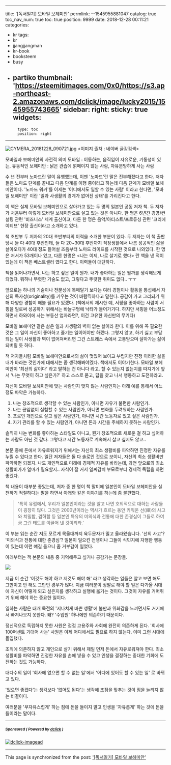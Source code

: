 
---
title: '[독서일기] 모바일 보헤미안'
permlink: --1545955881047
catalog: true
toc_nav_num: true
toc: true
position: 9999
date: 2018-12-28 00:11:21
categories:
- kr
tags:
- kr
- jjangjjangman
- kr-book
- booksteem
- busy
- partiko
thumbnail: 'https://steemitimages.com/0x0/https://s3.ap-northeast-2.amazonaws.com/dclick/image/lucky2015/1545955743665'
sidebar:
    right:
        sticky: true
widgets:
    -
        type: toc
        position: right
---


![CYMERA_20181228_090721.jpg](https://steemitimages.com/0x0/https://s3.ap-northeast-2.amazonaws.com/dclick/image/lucky2015/1545955743665)
<이미지 출처 : 네이버 글감검색>

모바일과 보헤미안의 사전적 의미
모바일 : 이동하는, 움직임이 자유로운, 기동성이 있는, 유동적인
보헤미안 : 낡은 관습에 얽매이지 않는 사람, 자유분방하게 사는 사람

수 년 전부터 노마드란 말이 유행했는데, 이젠 '노마드'란 말은 진부해졌다고 한다.
저자들은 노마드 단계를 끝내고 다음 단계를 이행 중이라고 하는데
다음 단계가 모바일 보헤미안이다.
'노마드 워커'를 이제는 '어디에서도 일할 수 있는 사람' 이라고 한다면,
'모바일 보헤미안' 이란 '일과 사생활의 경계가 없어진 상태'를 가리킨다고 한다.

이 책은 실제 모바일 보헤미안으로 살아가고 있는 두 명의 일본인 공동 저자 책.
두 저자가 처음부터 이렇게 모바일 보헤미안으로 살고 있는 것은 아니다.
한 명은 6년간 경영/컨설팅 관련 '비즈니스' 세계 출신이고,
다른 한 명은 음악/아티스트/프로듀싱 관련 '크리에이티브' 현장 출신이라고 소개하고 있다.

책 초반부 두 저자의 20대 초반부터의 이력을 소개한 부분이 있다.
두 저자는 이 책 출판 당시 둘 다 40대 후반인데,
둘 다 20~30대 후반까지 직장생활에서 나름 성공적인 삶을 살아오다가
40대 정도 들어설 즈음부터 노마드 라이프를 시작한 것으로 나와있다.
한 명은 저서가 53개이나 있고, 다른 한명은 <나는 이제, 나로 살기로 했다> 란 책을 낸 적이 있는데 이 책은 베스트셀러 였다고 한다. 이력들이 대단하다.

책을 읽어나가면서,
나는 하고 싶은 일이 뭔가. 내가 좋아하는 일은 뭘까를 생각해보게 되었다.
뭐하나 뚜렷한 기술도 없고, 그렇다고 뚜렷한 취미도 없다.. ㅜㅜ

앞으로는 하나의 기술이나 전문성에 목매달기 보다는 여러 경험이나 활동을 통섭해서
자신의 독자성(originality)를 키우는 것이 바람직하다고 말한다.
공감이 가고 그리되기 위해 다양한 경험이 해볼 필요가 있겠다.
(책에서의 제시한 예, 서핑을 좋아하는 사람이 서핑을 일로써 성공하기 위해서는 바늘구멍에 낙타가 들어가기다. 하지만 서핑을 어느정도 하면서 하와이에 사는 부동산 업자라면?, 이건 고유한 자신만의 무기다)

모바일 보헤미안 같은 삶은 일과 사생활의 벽이 없는 삶이라 한다.
이를 위해 꼭 필요한 것은 그 일이 자신이 좋아하고 즐기는 일이어야만 하겠다.
그렇지 않고, 하기 싫고 부담되는 일이 사생활과 벽이 없어져버리면
그건 스트레스 속에서 고통받으며 살아가는 삶이 되버릴 듯 하다.

책 저자들처럼 모바일 보헤미안으로서의 삶이 멋있어 보이고 부럽지만
진정 이러한 삶을 내가 바라는 것인가에 대해서는 좀 생각해봐야겠다.
책에서도 이야기한다. 모바일 보헤미안이 '최선의 삶이다' 라고 말하는 건 아니다 라고.
할 수 있는지 없는지를 따지기에 앞서 '나는 무엇이 하고 싶은가?' 하고 스스로 묻고,
답을 찾고 나서 행동하고 도전하라고.

자신이 모바일 보헤미안에 맞는 사람인지 맞지 않는 사람인지는 아래 예를 통해서 어느 정도 파악은 가능하다.

1. 나는 창조적으로 생각할 수 있는 사람인가, 아니면 자유가 불편한 사람인가.
2. 나는 끊임없이 실험할 수 있는 사람인가, 아니면 변화를 두려워하는 사람인가.
3. 프로인 개인으로 살고 싶은 사람인가, 아니면 시간 노동자로 있고 싶은 사람인가.
4. 자기 관리를 할 수 있는 사람인가, 아니면 돈과 시간을 주체하지 못하는 사람인가.

솔직히 나는 변화를 좋아하는 스타일도 아니고, 뭔가 창조적으로 새로운 걸 하고 싶어하는 사람도 아닌 것 같다.  그렇다고 시간 노동자로 계속해서 살고 싶지도 않고..

본문 중에 돈에서 자유로워지기 위해서는 자신의 최소 생활비를 파악하면 진정한 자유를 누릴 수 있다고 한다.
일단 저자들은 둘 다 솔로인 것으로 보이니, 자신의 최소 생활비만 파악하면 되겠지.
나도 개인적으로 미래에 경제적 자유를 바라는데, 과연 앞으로의 최소 생활비가가 얼마가 필요할지..
자식이 잘 커서 일찌감치 부모로부터 경제적 독립을 하면 좋겠다.

책 내용이 대부분 좋았는데, 저자 중 한 명이 책 말미에 일본인이 모바일 보헤미안을 실천하기 적절하다는 말을 하면서 아래와 같은 이야기를 하는데 좀 불편했다.

> '특히 유럽에서, 우리가 일본인이라는 것을 알고 나면 호의적으로 대하는 사람들이 굉장히 많다. 그것은 2000년이라는 역사가 흐르는 동안 키워온 선(禪)의 사고와 치밀함, 겸허함 등 일본인 특유의 미의식과 전통에 대한 존경심이 그들로 하여금 그런 태도를 이끌어 낸 것이리라.'

이 부분 읽는 순간 저도 모르게 목울대까지 육두문자가 밀고 올라왔습니다.
'선의 사고'? '미의식과 전통에 대한 존경심'?
일본이 일으킨 전쟁이나 그들이 식민지에 자행한 행동이 있는데 이런 얘길 들으니 좀 거부감이 일었다.

아래부터는 책 본문의 내용 중 기억해두고 싶거나 공감가는 문장들.

​![](https://steemitimages.com/0x0/https://i.imgur.com/HckzDOK.gif)

지금 이 순간 '이것도 해야 하고 저것도 해야 해' 라고 생각하는 일들은
알고 보면 해도 그만이고 안 해도 그만인 경우가 많다.
지금 여러분이 정말로 해야 할 일은 다가올 시대에
자신이 어떻게 되고 싶은지를 생각하고 실행에 옮기는 것이다.
그것이 자유를 거머쥐기 위해 해야 하는 중요한 일이다.

일하는 사람은 대개 목전의 '지나치게 바쁜 생활'에 불만과 위화감을 느끼면서도
거기에서 빠져나오지 못한다. 왜? '수입원' 하나에만 의존하기 때문이다.

정신적으로 독립하지 못한 사원은 점점 고용주와 사회에 완전히 의존하게 된다.
'회사에 100퍼센트 기대어 사는' 사원은 이제 어디에서도 필요로 하지 않는다.
이미 그런 시대에 돌입했다.

조직에 의존하지 않고 개인으로 살기 위해서
제일 먼저 돈에서 자유로워져야 한다.
최소 생활비를 파악하면 진정한 자유를 손에 넣을 수 있고
인생을 결정하는 중대한 기회에 도전하는 것도 가능하다.

대다수의 일이 '회사에 없으면 할 수 없는 일'에서
'어디에 있어도 할 수 있는 일' 로 바뀌고 있다.

'있으면 좋겠다'는 생각보다 '없어도 된다'는 생각에
초점을 맞추는 것이 짐을 늘리지 않는 비결이다.

여러분을 '부자유스럽게' 하는 짐에 돈을 들이지 말고
인생을 '자유롭게' 하는 것에 돈을 들이라는 말이다.


---

##### <sub>Sponsored ( Powered by [dclick](https://www.dclick.io) )</sub>

[![dclick-imagead](https://steemitimages.com/0x0/https://s3.ap-northeast-2.amazonaws.com/dclick/image/glory7/1544187953824.png)](https://api.dclick.io/v1/c?x=eyJhbGciOiJIUzI1NiIsInR5cCI6IkpXVCJ9.eyJjIjoibHVja3kyMDE1IiwicyI6Ii0tMTU0NTk1NTg4MTA0NyIsImEiOlsiaS01OSJdLCJ1cmwiOiJodHRwOi8vd3d3Lmdvb2RzcGluZS5vcmcvIiwiaWF0IjoxNTQ1OTU1ODgxLCJleHAiOjE4NjEzMTU4ODF9.3J12lc2pTmA4YVqEYPHqP7SKV2frh2OdOnyasHLP35A)

- - -

This page is synchronized from the post: ['[독서일기] 모바일 보헤미안'](https://steemit.com/@lucky2015/--1545955881047)

